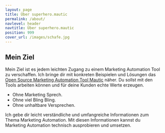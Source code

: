 ```yaml
---
layout: page
title: Über superhero.mautic
permalink: /about/
navlevel: header
navtitle: Über superhero.mautic
position: 999
cover_url: /images/schafe.jpg
---
```

## Mein Ziel
Mein Ziel ist es jedem leichten Zugang zu einem Marketing Automation Tool zu verschaffen.
Ich bringe dir mit konkreten Beispielen und Lösungen das [Open Source Marketing Automation Tool Mautic](https://www.mautic.org/) näher.
Du sollst mit den Tools arbeiten können und für deine Kunden echte Werte erzeugen.
 
* Ohne Marketing Sprech. 
* Ohne viel Bling Bling. 
* Ohne unhaltbare Versprechen. 

Ich gebe dir leicht verständliche und umfangreiche Informationen zum Thema Marketing Automation.
Mit diesen Informationen kannst du Marketing Automation technisch ausprobieren und umsetzen.
